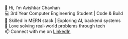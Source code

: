 👋 Hi, I’m Avishkar Chavhan  
💻 3rd Year Computer Engineering Student | Code & Build  
🚀 Skilled in MERN stack | Exploring AI, backend systems  
🎯 Love solving real-world problems through tech   
📫 Connect with me on [LinkedIn](https://www.linkedin.com/in/your-linkedin-username](https://www.linkedin.com/in/avishkar-chavhan/))  


<!--
**AvishkarChavhan/AvishkarChavhan** is a ✨ _special_ ✨ repository because its `README.md` (this file) appears on your GitHub profile.

Here are some ideas to get you started:

- 🔭 I’m currently working on ...
- 🌱 I’m currently learning ...
- 👯 I’m looking to collaborate on ...
- 🤔 I’m looking for help with ...
- 💬 Ask me about ...
- 📫 How to reach me: ...
- 😄 Pronouns: ...
- ⚡ Fun fact: ...
-->
